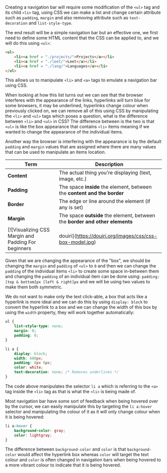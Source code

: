 Creating a navigation bar will require some modification of the `<ul>` tag and its child `<li>` tag, using CSS we can make a list and change certain attribute such as `padding`, `margin` and also removing attribute such as `text-decoration` and `list-style-type`. 

The end result will be a simple navigation bar but an effective one, we first need to define some HTML content that the CSS can be applied to, and we will do this using `<ul>`:
```html
<ul>
	<li><a href = "./projects/">Projects</a></li>
	<li><a href = "./leet/">Leet</a></li>
	<li><a href = "./lang/">Languages</a></li>
</ul>
```
This allows us to manipulate `<li>` and `<a>` tags to emulate a navigation bar using CSS. 

When looking at how this list turns out we can see that the browser interferes with the appearance of the links, hyperlinks will turn blue for some browsers, it may be underlined, hyperlinks change colour when previously clicked on, we can remove all of this using CSS by manipulating the `<li>` and `<ul>` tags which poses a question, what is the difference between `<li>` and `<ul>` in CSS? The difference between is the two is that `<ul>` is like the box appearance that contains `<li>` items meaning if we wanted to change the appearance of the individual items.

Another way the browser is interfering with the appearance is by the default `padding` and `margin` values that are assigned where there are many values that can be used to manipulate an items location.

| Term        | Description                                                                  |
| ----------- | ---------------------------------------------------------------------------- |
| **Content** | The actual thing you're displaying (text, image, etc.)                       |
| **Padding** | The space **inside** the element, between the **content and the border**     |
| **Border**  | The edge or line around the element (if any is set)                          |
| **Margin**  | The space **outside** the element, between the **border and other elements** |
[![Visualizing CSS Margin and Padding For beginners | douiri](https://douiri.org/images/css/css-box-model.jpg)
Given that we are changing the appearance of the "box", we should be changing the `margin` and `padding` of `<ul>` to `0` and then we can change the `padding` of the individual items `<li>` to create some space in-between them and changing the `padding` of an individual item can be done using: `padding: [top & bottom]px [left & right]px` and we will be using two values to make them both symmetric.

We do not want to make only the text click-able, a box that acts like a hyperlink is more ideal and we can do this by using `display: block` to convert the hyperlink to a box and we can change the width of this box by using the `width` property, they will work together automatically:
```css
ul {
	list-style-type: none;
	margin: 0;
	padding: 0;
}

li a {
	display: block;
	width: 600px;
	padding: 8px 6px;
	color: white;
	text-decoration: none; /* Removes underlines */
}
```
The code above manipulates the selector `li a` which is referring to the `<a>` tag inside the `<li>` tag as that is what the `<li>` is being made of.

Most navigation bar have some sort of feedback when being hovered over by the cursor, we can easily manipulate this by targeting the `li a:hover` selector and manipulating the colour of it as it will only change colour when it is being hovered:
```css
li a:hover {
	background-color: gray;
	color: lightgray;
}
```
The difference between `background-color` and `color` is that `background-color` would affect the hyperlink box whereas `color` will target the text colour and `color` is often changed in navigation bars when being hovered to a more vibrant colour to indicate that it is being hovered.
